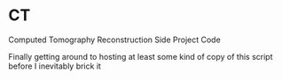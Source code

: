 # CT
Computed Tomography Reconstruction Side Project Code


Finally getting around to hosting at least some kind of copy of this script before I inevitably brick it
